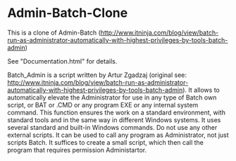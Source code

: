 # Admin-Batch-Clone
This is a clone of Admin-Batch (http://www.itninja.com/blog/view/batch-run-as-administrator-automatically-with-highest-privileges-by-tools-batch-admin)

See "Documentation.html" for details.

Batch_Admin is a script written by Artur Zgadzaj (original see:  http://www.itninja.com/blog/view/batch-run-as-administrator-automatically-with-highest-privileges-by-tools-batch-admin). It allows to automatically elevate the Administrator for use in any type of Batch own script, or BAT or .CMD or any program EXE or any internal system command. This function ensures the work on a standard environment, with standard tools and in the same way in different Windows systems. It uses several standard and built-in Windows commands. Do not use any other external scripts. It can be used to call any program as Administrator, not just scripts Batch. It suffices to create a small script, which then call the program that requires permission Administartor. 
